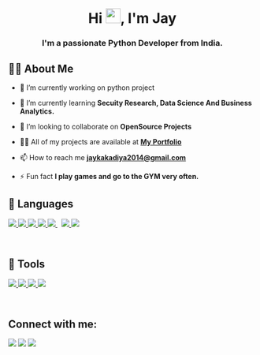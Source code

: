 <h1 align="center">Hi <img src="https://raw.githubusercontent.com/MartinHeinz/MartinHeinz/master/wave.gif" width="30px">, I'm Jay</h1>
<h3 align="center">I'm a passionate Python Developer from India.</h3>


## 🙋‍♂️ About Me

- 🔭 I’m currently working on python project

- 🌱 I’m currently learning **Secuity Research, Data Science And Business Analytics.**

- 👯 I’m looking to collaborate on **OpenSource Projects**

- 👨‍💻 All of my projects are available at **[My Portfolio](https://jaykakadiya18.github.io/)**

- 📫 How to reach me **jaykakadiya2014@gmail.com**

- ⚡ Fun fact **I play games and go to the GYM very often.**

## 🚀 Languages 

<p align="left"> 
    <a href="https://www.w3.org/html/" target="_blank"> <img src="https://img.icons8.com/color/48/000000/html-5.png"/> </a> 
    <a href="https://www.w3schools.com/css/" target="_blank"> <img src="https://img.icons8.com/color/48/000000/css3.png"/> </a> 
    <a href="https://getbootstrap.com" target="_blank"> <img src="https://img.icons8.com/color/48/000000/bootstrap.png"/> </a> 
    <a href="https://www.python.org" target="_blank"> <img src="https://img.icons8.com/color/48/000000/python.png"/> </a> 
    <a style="padding-right:8px;" href="https://www.mysql.com/" target="_blank"> <img src="https://img.icons8.com/fluent/50/000000/mysql-logo.png"/> </a>
    <a href="https://git-scm.com/" target="_blank"> <img src="https://img.icons8.com/color/48/000000/git.png"/> </a> 
    <a href="https://www.w3schools.com/cpp" target="_blank"> <img src="https://img.icons8.com/ios-filled/50/000000/c-plus-plus-logo.png"/> </a>
</p>
<br/>

## 🚀 Tools

<p align="left">
    <a href="https://www.jetbrains.com/pycharm/" target="_blank"> <img src="https://img.icons8.com/color/50/000000/pycharm.png"/> </a>
    <a href="https://www.sublimetext.com/" target="_blank"> <img src="https://img.icons8.com/fluent/48/000000/sublime-text.png"/> </a>
    <a href="https://visualstudio.microsoft.com/" target="_blank"> <img src="https://img.icons8.com/color/48/000000/visual-studio.png"/> </a>
    <a href="https://www.linux.org/pages/download/" target="_blank"> <img src="https://img.icons8.com/ios-filled/50/000000/linux.png"/> </a>
</p>    
<br/>

## Connect with me:
<p align="left">

<a href = "https://www.linkedin.com/in/jaykakadiya17/"><img src="https://img.icons8.com/fluent/48/000000/linkedin.png"/></a>
<a href = "https://twitter.com/iamjaykakadiya"><img src="https://img.icons8.com/fluent/48/000000/twitter.png"/></a>
<a href = "https://www.instagram.com/iamjaykakadiya/"><img src="https://img.icons8.com/fluent/48/000000/instagram-new.png"/></a>

</p>
<div data-iframe-width="150" data-iframe-height="270" data-share-badge-id="35228dbc-4cde-477b-abd6-7ec65dc1f1f6" data-share-badge-host="https://www.credly.com"></div><script type="text/javascript" async src="//cdn.credly.com/assets/utilities/embed.js"></script>
